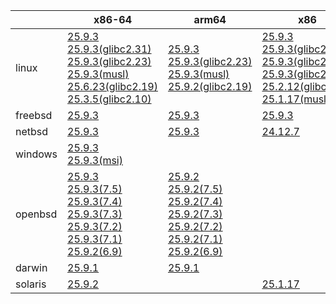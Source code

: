 ||x86-64|arm64|x86|ppc64le|armv7|armel|
| --- | --- | --- | --- | --- | --- | --- |
|linux|[25.9.3](https://github.com/roswell/sbcl_head/releases/download/25.9.3/sbcl-25.9.3-x86-64-linux-binary.tar.bz2)<br />[25.9.3(glibc2.31)](https://github.com/roswell/sbcl_head/releases/download/25.9.3/sbcl-25.9.3-x86-64-linux-glibc2.31-binary.tar.bz2)<br />[25.9.3(glibc2.23)](https://github.com/roswell/sbcl_head/releases/download/25.9.3/sbcl-25.9.3-x86-64-linux-glibc2.23-binary.tar.bz2)<br />[25.9.3(musl)](https://github.com/roswell/sbcl_head/releases/download/25.9.3/sbcl-25.9.3-x86-64-linux-musl-binary.tar.bz2)<br />[25.6.23(glibc2.19)](https://github.com/roswell/sbcl_head/releases/download/25.6.23/sbcl-25.6.23-x86-64-linux-glibc2.19-binary.tar.bz2)<br />[25.3.5(glibc2.10)](https://github.com/roswell/sbcl_head/releases/download/25.3.5/sbcl-25.3.5-x86-64-linux-glibc2.10-binary.tar.bz2)<br />|[25.9.3](https://github.com/roswell/sbcl_head/releases/download/25.9.3/sbcl-25.9.3-arm64-linux-binary.tar.bz2)<br />[25.9.3(glibc2.23)](https://github.com/roswell/sbcl_head/releases/download/25.9.3/sbcl-25.9.3-arm64-linux-glibc2.23-binary.tar.bz2)<br />[25.9.3(musl)](https://github.com/roswell/sbcl_head/releases/download/25.9.3/sbcl-25.9.3-arm64-linux-musl-binary.tar.bz2)<br />[25.9.2(glibc2.19)](https://github.com/roswell/sbcl_head/releases/download/25.9.2/sbcl-25.9.2-arm64-linux-glibc2.19-binary.tar.bz2)<br />|[25.9.3](https://github.com/roswell/sbcl_head/releases/download/25.9.3/sbcl-25.9.3-x86-linux-binary.tar.bz2)<br />[25.9.3(glibc2.31)](https://github.com/roswell/sbcl_head/releases/download/25.9.3/sbcl-25.9.3-x86-linux-glibc2.31-binary.tar.bz2)<br />[25.9.3(glibc2.23)](https://github.com/roswell/sbcl_head/releases/download/25.9.3/sbcl-25.9.3-x86-linux-glibc2.23-binary.tar.bz2)<br />[25.9.3(glibc2.19)](https://github.com/roswell/sbcl_head/releases/download/25.9.3/sbcl-25.9.3-x86-linux-glibc2.19-binary.tar.bz2)<br />[25.2.12(glibc2.10)](https://github.com/roswell/sbcl_head/releases/download/25.2.12/sbcl-25.2.12-x86-linux-glibc2.10-binary.tar.bz2)<br />[25.1.17(musl)](https://github.com/roswell/sbcl_head/releases/download/25.1.17/sbcl-25.1.17-x86-linux-musl-binary.tar.bz2)<br />|[25.9.3](https://github.com/roswell/sbcl_head/releases/download/25.9.3/sbcl-25.9.3-ppc64le-linux-binary.tar.bz2)<br />[25.9.3(glibc2.23)](https://github.com/roswell/sbcl_head/releases/download/25.9.3/sbcl-25.9.3-ppc64le-linux-glibc2.23-binary.tar.bz2)<br />[25.9.3(glibc2.19)](https://github.com/roswell/sbcl_head/releases/download/25.9.3/sbcl-25.9.3-ppc64le-linux-glibc2.19-binary.tar.bz2)<br />|[25.9.2](https://github.com/roswell/sbcl_head/releases/download/25.9.2/sbcl-25.9.2-armv7-linux-binary.tar.bz2)<br />|[25.1.17](https://github.com/roswell/sbcl_head/releases/download/25.1.17/sbcl-25.1.17-armel-linux-binary.tar.bz2)<br />|
|freebsd|[25.9.3](https://github.com/roswell/sbcl_head/releases/download/25.9.3/sbcl-25.9.3-x86-64-freebsd-binary.tar.bz2)<br />|[25.9.3](https://github.com/roswell/sbcl_head/releases/download/25.9.3/sbcl-25.9.3-arm64-freebsd-binary.tar.bz2)<br />|[25.9.3](https://github.com/roswell/sbcl_head/releases/download/25.9.3/sbcl-25.9.3-x86-freebsd-binary.tar.bz2)<br />||||
|netbsd|[25.9.3](https://github.com/roswell/sbcl_head/releases/download/25.9.3/sbcl-25.9.3-x86-64-netbsd-binary.tar.bz2)<br />|[25.9.3](https://github.com/roswell/sbcl_head/releases/download/25.9.3/sbcl-25.9.3-arm64-netbsd-binary.tar.bz2)<br />|[24.12.7](https://github.com/roswell/sbcl_head/releases/download/24.12.7/sbcl-24.12.7-x86-netbsd-binary.tar.bz2)<br />||||
|windows|[25.9.3](https://github.com/roswell/sbcl_head/releases/download/25.9.3/sbcl-25.9.3-x86-64-windows-binary.tar.bz2)<br />[25.9.3(msi)](https://github.com/roswell/sbcl_head/releases/download/25.9.3/sbcl-25.9.3-x86-64-windows-binary.msi)<br />||||||
|openbsd|[25.9.3](https://github.com/roswell/sbcl_head/releases/download/25.9.3/sbcl-25.9.3-x86-64-openbsd-binary.tar.bz2)<br />[25.9.3(7.5)](https://github.com/roswell/sbcl_head/releases/download/25.9.3/sbcl-25.9.3-x86-64-openbsd-7.5-binary.tar.bz2)<br />[25.9.3(7.4)](https://github.com/roswell/sbcl_head/releases/download/25.9.3/sbcl-25.9.3-x86-64-openbsd-7.4-binary.tar.bz2)<br />[25.9.3(7.3)](https://github.com/roswell/sbcl_head/releases/download/25.9.3/sbcl-25.9.3-x86-64-openbsd-7.3-binary.tar.bz2)<br />[25.9.3(7.2)](https://github.com/roswell/sbcl_head/releases/download/25.9.3/sbcl-25.9.3-x86-64-openbsd-7.2-binary.tar.bz2)<br />[25.9.3(7.1)](https://github.com/roswell/sbcl_head/releases/download/25.9.3/sbcl-25.9.3-x86-64-openbsd-7.1-binary.tar.bz2)<br />[25.9.2(6.9)](https://github.com/roswell/sbcl_head/releases/download/25.9.2/sbcl-25.9.2-x86-64-openbsd-6.9-binary.tar.bz2)<br />|[25.9.2](https://github.com/roswell/sbcl_head/releases/download/25.9.2/sbcl-25.9.2-arm64-openbsd-binary.tar.bz2)<br />[25.9.2(7.5)](https://github.com/roswell/sbcl_head/releases/download/25.9.2/sbcl-25.9.2-arm64-openbsd-7.5-binary.tar.bz2)<br />[25.9.2(7.4)](https://github.com/roswell/sbcl_head/releases/download/25.9.2/sbcl-25.9.2-arm64-openbsd-7.4-binary.tar.bz2)<br />[25.9.2(7.3)](https://github.com/roswell/sbcl_head/releases/download/25.9.2/sbcl-25.9.2-arm64-openbsd-7.3-binary.tar.bz2)<br />[25.9.2(7.2)](https://github.com/roswell/sbcl_head/releases/download/25.9.2/sbcl-25.9.2-arm64-openbsd-7.2-binary.tar.bz2)<br />[25.9.2(7.1)](https://github.com/roswell/sbcl_head/releases/download/25.9.2/sbcl-25.9.2-arm64-openbsd-7.1-binary.tar.bz2)<br />[25.9.2(6.9)](https://github.com/roswell/sbcl_head/releases/download/25.9.2/sbcl-25.9.2-arm64-openbsd-6.9-binary.tar.bz2)<br />|||||
|darwin|[25.9.1](https://github.com/roswell/sbcl_head/releases/download/25.9.1/sbcl-25.9.1-x86-64-darwin-binary.tar.bz2)<br />|[25.9.1](https://github.com/roswell/sbcl_head/releases/download/25.9.1/sbcl-25.9.1-arm64-darwin-binary.tar.bz2)<br />|||||
|solaris|[25.9.2](https://github.com/roswell/sbcl_head/releases/download/25.9.2/sbcl-25.9.2-x86-64-solaris-binary.tar.bz2)<br />||[25.1.17](https://github.com/roswell/sbcl_head/releases/download/25.1.17/sbcl-25.1.17-x86-solaris-binary.tar.bz2)<br />||||
